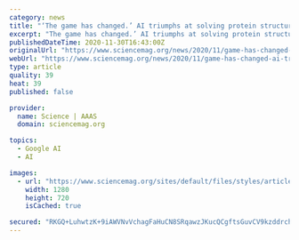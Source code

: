 ```yaml
---
category: news
title: "‘The game has changed.’ AI triumphs at solving protein structures"
excerpt: "The game has changed.’ AI triumphs at solving protein structures. By Robert F. Service. A (AI) has solved one of biology’s gra"
publishedDateTime: 2020-11-30T16:43:00Z
originalUrl: "https://www.sciencemag.org/news/2020/11/game-has-changed-ai-triumphs-solving-protein-structures"
webUrl: "https://www.sciencemag.org/news/2020/11/game-has-changed-ai-triumphs-solving-protein-structures"
type: article
quality: 39
heat: 39
published: false

provider:
  name: Science | AAAS
  domain: sciencemag.org

topics:
  - Google AI
  - AI

images:
  - url: "https://www.sciencemag.org/sites/default/files/styles/article_main_large/public/ca_1204NID_Protein_Fold_large_online.jpg?itok=x0MEnIyQ"
    width: 1280
    height: 720
    isCached: true

secured: "RKGQ+LuhwtzK+9iAWVNvVchagFaHuCN8SRqawzJKucQCgftsGuvCV9kzddrchhsIiOZyNT5c8n8FB09rk7mPSZxRdm1QmNb1x/VwCDliv0kvRFHJXXF/psDz72GUKFTi4V9QmfdF+8yBHNxXN8SaNVTqL6s5te8ueJdNRjFPbBYGspzSwQAziSudW2jjDw/qlJ8JtPgO3ZS9CQCKEy21ux9EBiEcL0Dc8UTQgouoJwSvtgvvIUD4mgz3+2xj8l2386qmA7Imgmpxh2UngZfAorZFlPZmAp08mItuw2naJk/QCOq47OXTVdzPb9KnbOUJXQors8ppHWZ7EjF7bpp1eHOhC6MRoZxmv1EkqkgPlP8=;2al4bVvFF54W/BrQSyxAZA=="
---
```



